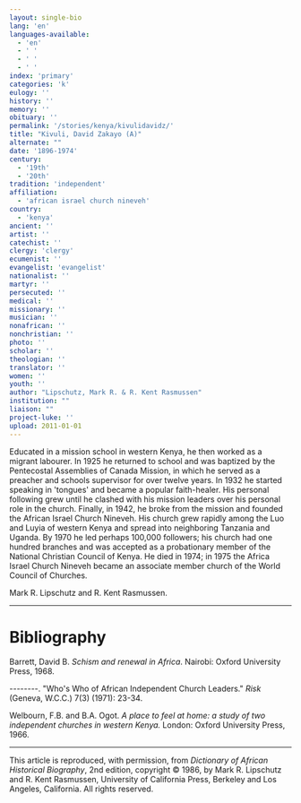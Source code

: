 ```yaml
---
layout: single-bio
lang: 'en'
languages-available:
  - 'en'
  - ' '
  - ' '
  - ' '
index: 'primary'
categories: 'k'
eulogy: ''
history: ''
memory: ''
obituary: ''
permalink: '/stories/kenya/kivulidavidz/'
title: "Kivuli, David Zakayo (A)"
alternate: ""
date: '1896-1974'
century:
  - '19th'
  - '20th'
tradition: 'independent'
affiliation:
  - 'african israel church nineveh'
country:
  - 'kenya'
ancient: ''
artist: ''
catechist: ''
clergy: 'clergy'
ecumenist: ''
evangelist: 'evangelist'
nationalist: ''
martyr: ''
persecuted: ''
medical: ''
missionary: ''
musician: ''
nonafrican: ''
nonchristian: ''
photo: ''
scholar: ''
theologian: ''
translator: ''
women: ''
youth: ''
author: "Lipschutz, Mark R. & R. Kent Rasmussen"
institution: ""
liaison: ""
project-luke: ''
upload: 2011-01-01
---
```




Educated in a mission school in western Kenya, he then worked as a migrant labourer. In 1925 he returned to school and was baptized by the Pentecostal Assemblies of Canada Mission, in which he served as a preacher and schools supervisor for over twelve years.  In 1932 he started speaking in 'tongues' and became a popular faith-healer. His personal following grew until he clashed with his mission leaders over his personal role in the church. Finally, in 1942, he broke from the mission and founded the African Israel Church Nineveh. His church grew rapidly among the Luo and Luyia of western Kenya and spread into neighboring Tanzania and Uganda. By 1970 he led perhaps 100,000 followers; his church had one hundred branches and was accepted as a probationary member of the National Christian Council of Kenya. He died in 1974; in 1975 the Africa Israel Church Nineveh became an associate member church of the World Council of Churches.

Mark R. Lipschutz and R. Kent Rasmussen.

---

# Bibliography

Barrett, David B.  *Schism and renewal in Africa*.  Nairobi: Oxford University Press, 1968.

--------.   "Who's Who of African Independent Church Leaders."  *Risk* (Geneva, W.C.C.) 7(3) (1971): 23-34.

Welbourn, F.B. and B.A. Ogot.   *A place to feel at home: a study of two independent churches in western Kenya.*  London: Oxford University Press, 1966.

---

This article is reproduced, with permission, from *Dictionary of African Historical Biography*, 2nd edition, copyright &copy; 1986, by Mark R. Lipschutz and R. Kent Rasmussen,  University of California Press, Berkeley and Los Angeles, California.  All rights reserved.
